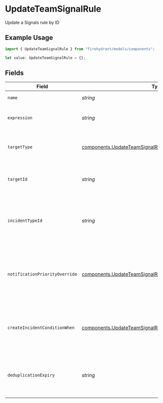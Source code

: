 # UpdateTeamSignalRule

Update a Signals rule by ID

## Example Usage

```typescript
import { UpdateTeamSignalRule } from "firehydrant/models/components";

let value: UpdateTeamSignalRule = {};
```

## Fields

| Field                                                                                                                                      | Type                                                                                                                                       | Required                                                                                                                                   | Description                                                                                                                                |
| ------------------------------------------------------------------------------------------------------------------------------------------ | ------------------------------------------------------------------------------------------------------------------------------------------ | ------------------------------------------------------------------------------------------------------------------------------------------ | ------------------------------------------------------------------------------------------------------------------------------------------ |
| `name`                                                                                                                                     | *string*                                                                                                                                   | :heavy_minus_sign:                                                                                                                         | The rule's name.                                                                                                                           |
| `expression`                                                                                                                               | *string*                                                                                                                                   | :heavy_minus_sign:                                                                                                                         | The CEL expression that defines the rule.                                                                                                  |
| `targetType`                                                                                                                               | [components.UpdateTeamSignalRuleTargetType](../../models/components/updateteamsignalruletargettype.md)                                     | :heavy_minus_sign:                                                                                                                         | The type of target that the rule will notify when matched.                                                                                 |
| `targetId`                                                                                                                                 | *string*                                                                                                                                   | :heavy_minus_sign:                                                                                                                         | The ID of the target that the rule will notify when matched.                                                                               |
| `incidentTypeId`                                                                                                                           | *string*                                                                                                                                   | :heavy_minus_sign:                                                                                                                         | The ID of an incident type that should be used when an alert is promoted to an incident                                                    |
| `notificationPriorityOverride`                                                                                                             | [components.UpdateTeamSignalRuleNotificationPriorityOverride](../../models/components/updateteamsignalrulenotificationpriorityoverride.md) | :heavy_minus_sign:                                                                                                                         | A notification priority that will be set on the resulting alert (default: HIGH)                                                            |
| `createIncidentConditionWhen`                                                                                                              | [components.UpdateTeamSignalRuleCreateIncidentConditionWhen](../../models/components/updateteamsignalrulecreateincidentconditionwhen.md)   | :heavy_minus_sign:                                                                                                                         | Determines when an incident should be created when this rule is matched                                                                    |
| `deduplicationExpiry`                                                                                                                      | *string*                                                                                                                                   | :heavy_minus_sign:                                                                                                                         | The amount of time alerts created from this rule will be deduplicated                                                                      |